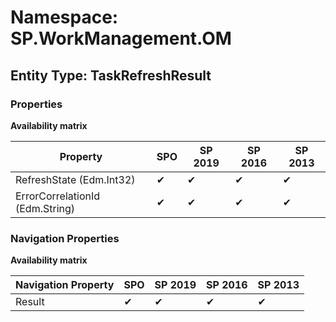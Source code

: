 # Namespace: SP.WorkManagement.OM
## Entity Type: TaskRefreshResult

### Properties

**Availability matrix**

Property | SPO | SP 2019 | SP 2016 | SP 2013
----------|-----|---------|---------|--------
RefreshState (Edm.Int32) | ✔ | ✔ | ✔ | ✔
ErrorCorrelationId (Edm.String) | ✔ | ✔ | ✔ | ✔

### Navigation Properties

**Availability matrix**

Navigation Property | SPO | SP 2019 | SP 2016 | SP 2013
----------|-----|---------|---------|--------
Result | ✔ | ✔ | ✔ | ✔
